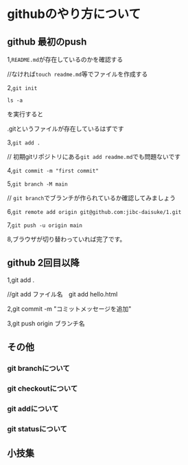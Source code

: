 # githubのやり方について

## github 最初のpush

1,`README.md`が存在しているのかを確認する

//なければ`touch readme.md`等でファイルを作成する

2,`git init`

 `ls -a`

 を実行すると

 .gitというファイルが存在しているはずです

3,`git add .`

// 初期gitリポジトリにある`git add readme.md`でも問題ないです

4,`git commit -m "first commit"`

5,`git branch -M main`

// `git branch`でブランチが作られているか確認してみましょう

6,`git remote add origin git@github.com:jibc-daisuke/1.git`

7,`git push -u origin main`

8,ブラウザが切り替わっていれば完了です。

## github 2回目以降

1,git add . 

//git add ファイル名　git add hello.html

2,git commit -m "コミットメッセージを追加"

3,git push origin ブランチ名


## その他

### git branchについて
### git checkoutについて
### git addについて
### git statusについて

## 小技集

